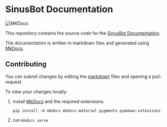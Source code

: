# SinusBot Documentation

![MKDocs](https://github.com/SinusBot/docs/workflows/MKDocs/badge.svg)

This repository contains the source code for the [SinusBot Documentation](https://sinusbot.github.io/docs/).

The documentation is written in markdown files and generated using [MkDocs](https://www.mkdocs.org).

## Contributing

You can submit changes by editing the [markdown](https://guides.github.com/features/mastering-markdown/) files and opening a pull-request.

To view your changes locally:

1. install [MkDocs](https://www.mkdocs.org/#installation) and the required extensions.

    `pip install -U mkdocs mkdocs-material pygments pymdown-extensions`
2. run `mkdocs serve`
